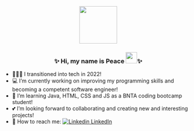 
<div id="header" align="center">
  <img src="https://media.giphy.com/media/NgurY1o4z080Jfoyzw/giphy.gif" width="100"/>


### ✨ Hi, my name is Peace <img src="https://raw.githubusercontent.com/MartinHeinz/MartinHeinz/master/wave.gif" width="30px">✨ 
</div>


- 💁🏾‍♀️ I transitioned into tech in 2022! 
- :computer: I’m currently working on improving my programming skills and becoming a competent software engineer!
- :cherry_blossom: I’m learning Java, HTML, CSS and JS as a BNTA coding bootcamp student!
- :two_hearts: I’m looking forward to collaborating and creating new and interesting projects!
- :email: How to reach me: [![Linkedin](https://i.stack.imgur.com/gVE0j.png) LinkedIn](https://www.linkedin.com/in/peaceakib/)

<!--
**pe-a-ce/pe-a-ce**  is a ✨ _special_ ✨ repository because its `README.md` (this file) appears on your GitHub profile.

Here are some ideas to get you started:

- 🔭 I’m currently working on ...
- 🌱 I’m currently learning ...
- 👯 I’m looking to collaborate on ...
- 🤔 I’m looking for help with ...
- 💬 Ask me about ...
- 📫 How to reach me: ...
- 😄 Pronouns: ...
- ⚡ Fun fact: ...
-->
